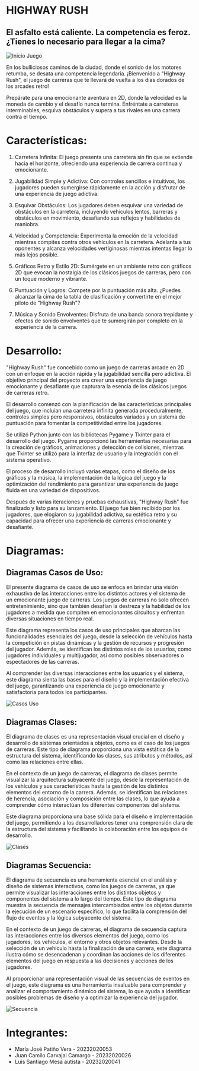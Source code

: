 # HIGHWAY RUSH
## El asfalto está caliente. La competencia es feroz. ¿Tienes lo necesario para llegar a la cima?

![Inicio Juego](imagenes/menu_inicio.jpeg)

En los bulliciosos caminos de la ciudad, donde el sonido de los motores retumba, se desata una competencia legendaria. ¡Bienvenido a "Highway Rush", el juego de carreras que te llevará de vuelta a los días dorados de los arcades retro!

Prepárate para una emocionante aventura en 2D, donde la velocidad es la moneda de cambio y el desafío nunca termina. Enfréntate a carreteras interminables, esquiva obstáculos y supera a tus rivales en una carrera contra el tiempo.

# Características:
1. Carretera Infinita: El juego presenta una carretera sin fin que se extiende hacia el horizonte, ofreciendo una experiencia de carrera continua y emocionante.

2. Jugabilidad Simple y Adictiva: Con controles sencillos e intuitivos, los jugadores pueden sumergirse rápidamente en la acción y disfrutar de una experiencia de juego adictiva.

3. Esquivar Obstáculos: Los jugadores deben esquivar una variedad de obstáculos en la carretera, incluyendo vehículos lentos, barreras y obstáculos en movimiento, desafiando sus reflejos y habilidades de maniobra.

4. Velocidad y Competencia: Experimenta la emoción de la velocidad mientras compites contra otros vehículos en la carretera. Adelanta a tus oponentes y alcanza velocidades vertiginosas mientras intentas llegar lo más lejos posible.

5. Gráficos Retro y Estilo 2D: Sumérgete en un ambiente retro con gráficos 2D que evocan la nostalgia de los clásicos juegos de carreras, pero con un toque moderno y vibrante.

6. Puntuación y Logros: Compete por la puntuación más alta. ¿Puedes alcanzar la cima de la tabla de clasificación y convertirte en el mejor piloto de "Highway Rush"?

7. Música y Sonido Envolventes: Disfruta de una banda sonora trepidante y efectos de sonido envolventes que te sumergirán por completo en la experiencia de la carrera.

# Desarrollo:
"Highway Rush" fue concebido como un juego de carreras arcade en 2D con un enfoque en la acción rápida y la jugabilidad sencilla pero adictiva. El objetivo principal del proyecto era crear una experiencia de juego emocionante y desafiante que capturara la esencia de los clásicos juegos de carreras retro.

El desarrollo comenzó con la planificación de las características principales del juego, que incluían una carretera infinita generada proceduralmente, controles simples pero responsivos, obstáculos variados y un sistema de puntuación para fomentar la competitividad entre los jugadores.

Se utilizó Python junto con las bibliotecas Pygame y Tkinter para el desarrollo del juego. Pygame proporcionó las herramientas necesarias para la creación de gráficos, animaciones y detección de colisiones, mientras que Tkinter se utilizó para la interfaz de usuario y la integración con el sistema operativo.

El proceso de desarrollo incluyó varias etapas, como el diseño de los gráficos y la música, la implementación de la lógica del juego y la optimización del rendimiento para garantizar una experiencia de juego fluida en una variedad de dispositivos.

Después de varias iteraciones y pruebas exhaustivas, "Highway Rush" fue finalizado y listo para su lanzamiento. El juego fue bien recibido por los jugadores, que elogiaron su jugabilidad adictiva, su estética retro y su capacidad para ofrecer una experiencia de carreras emocionante y desafiante.

# Diagramas:
## Diagramas Casos de Uso:
El presente diagrama de casos de uso se enfoca en brindar una visión exhaustiva de las interacciones entre los distintos actores y el sistema de un emocionante juego de carreras. Los juegos de carreras no solo ofrecen entretenimiento, sino que también desafían la destreza y la habilidad de los jugadores a medida que compiten en emocionantes circuitos y enfrentan diversas situaciones en tiempo real.

Este diagrama representa los casos de uso principales que abarcan las funcionalidades esenciales del juego, desde la selección de vehículos hasta la competición en pistas dinámicas y la gestión de recursos y progresión del jugador. Además, se identifican los distintos roles de los usuarios, como jugadores individuales y multijugador, así como posibles observadores o espectadores de las carreras.

Al comprender las diversas interacciones entre los usuarios y el sistema, este diagrama sienta las bases para el diseño y la implementación efectiva del juego, garantizando una experiencia de juego emocionante y satisfactoria para todos los participantes.

![Casos Uso](imagenes/image.png)

## Diagramas Clases:
El diagrama de clases es una representación visual crucial en el diseño y desarrollo de sistemas orientados a objetos, como es el caso de los juegos de carreras. Este tipo de diagrama proporciona una vista estática de la estructura del sistema, identificando las clases, sus atributos y métodos, así como las relaciones entre ellas.

En el contexto de un juego de carreras, el diagrama de clases permite visualizar la arquitectura subyacente del juego, desde la representación de los vehículos y sus características hasta la gestión de los distintos elementos del entorno de la carrera. Además, se identifican las relaciones de herencia, asociación y composición entre las clases, lo que ayuda a comprender cómo interactúan los diferentes componentes del sistema.

Este diagrama proporciona una base sólida para el diseño e implementación del juego, permitiendo a los desarrolladores tener una comprensión clara de la estructura del sistema y facilitando la colaboración entre los equipos de desarrollo.

![Clases](imagenes/image-3.png)

## Diagramas Secuencia:
El diagrama de secuencia es una herramienta esencial en el análisis y diseño de sistemas interactivos, como los juegos de carreras, ya que permite visualizar las interacciones entre los distintos objetos y componentes del sistema a lo largo del tiempo. Este tipo de diagrama muestra la secuencia de mensajes intercambiados entre los objetos durante la ejecución de un escenario específico, lo que facilita la comprensión del flujo de eventos y la lógica subyacente del sistema.

En el contexto de un juego de carreras, el diagrama de secuencia captura las interacciones entre los diversos elementos del juego, como los jugadores, los vehículos, el entorno y otros objetos relevantes. Desde la selección de un vehículo hasta la finalización de una carrera, este diagrama ilustra cómo se desencadenan y coordinan las acciones de los diferentes elementos del juego en respuesta a las decisiones y acciones de los jugadores.

Al proporcionar una representación visual de las secuencias de eventos en el juego, este diagrama es una herramienta invaluable para comprender y analizar el comportamiento dinámico del sistema, lo que ayuda a identificar posibles problemas de diseño y a optimizar la experiencia del jugador.

![Secuencia](imagenes/image-2.png)

# Integrantes:
- María José Patiño Vera - 20232020053
- Juan Camilo Carvajal Camargo - 20232020026
- Luis Santiago Mesa autista - 20232020041
